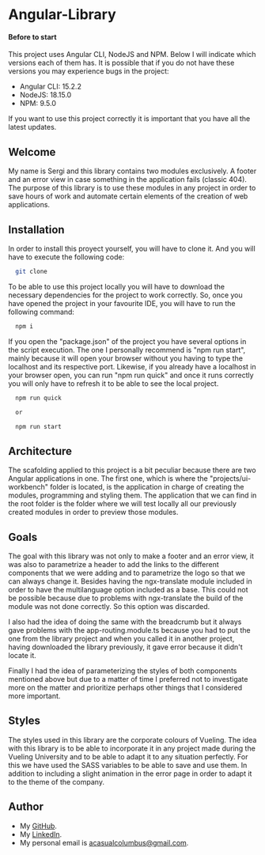 # Angular-Library

#### Before to start

This project uses Angular CLI, NodeJS and NPM. Below I will indicate which versions each of them has. It is possible that if you do not have these versions you may experience bugs in the project:

- Angular CLI: 15.2.2
- NodeJS: 18.15.0
- NPM: 9.5.0

If you want to use this project correctly it is important that you have all the latest updates.

## Welcome

My name is Sergi and this library contains two modules exclusively. A footer and an error view in case something in the application fails (classic 404). The purpose of this library is to use these modules in any project in order to save hours of work and automate certain elements of the creation of web applications.

## Installation

In order to install this proyect yourself, you will have to clone it. And you will have to execute the following code:

```bash
  git clone
```

To be able to use this project locally you will have to download the necessary dependencies for the project to work correctly. So, once you have opened the project in your favourite IDE, you will have to run the following command:

```bash
  npm i
```

If you open the "package.json" of the project you have several options in the script execution. The one I personally recommend is "npm run start", mainly because it will open your browser without you having to type the localhost and its respective port.
Likewise, if you already have a localhost in your browser open, you can run "npm run quick" and once it runs correctly you will only have to refresh it to be able to see the local project.

```bash
  npm run quick

  or

  npm run start
```

## Architecture

The scafolding applied to this project is a bit peculiar because there are two Angular applications in one.
The first one, which is where the "projects/ui-workbench" folder is located, is the application in charge of creating the modules, programming and styling them.
The application that we can find in the root folder is the folder where we will test locally all our previously created modules in order to preview those modules.

## Goals

The goal with this library was not only to make a footer and an error view, it was also to parametrize a header to add the links to the different components that we were adding and to parametrize the logo so that we can always change it. Besides having the ngx-translate module included in order to have the multilanguage option included as a base. This could not be possible because due to problems with ngx-translate the build of the module was not done correctly. So this option was discarded.

I also had the idea of doing the same with the breadcrumb but it always gave problems with the app-routing.module.ts because you had to put the one from the library project and when you called it in another project, having downloaded the library previously, it gave error because it didn't locate it.

Finally I had the idea of parameterizing the styles of both components mentioned above but due to a matter of time I preferred not to investigate more on the matter and prioritize perhaps other things that I considered more important.

## Styles

The styles used in this library are the corporate colours of Vueling. The idea with this library is to be able to incorporate it in any project made during the Vueling University and to be able to adapt it to any situation perfectly. For this we have used the SASS variables to be able to save and use them. In addition to including a slight animation in the error page in order to adapt it to the theme of the company.

## Author

- My [GitHub](https://github.com/sergiJimenez).
- My [LinkedIn](https://www.linkedin.com/in/sergijim/).
- My personal email is acasualcolumbus@gmail.com.

